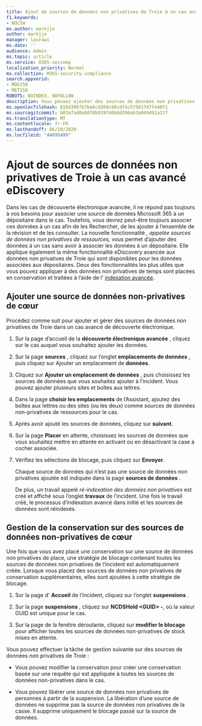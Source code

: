 ```yaml
---
title: Ajout de sources de données non privatives de Troie à un cas avancé eDiscovery
f1.keywords:
- NOCSH
ms.author: markjjo
author: markjjo
manager: laurawi
ms.date: ''
audience: Admin
ms.topic: article
ms.service: O365-seccomp
localization_priority: Normal
ms.collection: M365-security-compliance
search.appverid:
- MOE150
- MET150
ROBOTS: NOINDEX, NOFOLLOW
description: Vous pouvez ajouter des sources de données non privatives de Troie à un cas avancé eDiscovery et mettre en attente la source de données. Les sources de données non privatives de cœur sont réindexées, de sorte que tout contenu considéré comme partiellement indexé est retraité afin de pouvoir faire l’objet d’une recherche complète et rapide.
ms.openlocfilehash: 618d39bfb7be6cd260c88cdf4c57501747f440f1
ms.sourcegitcommit: b03a7ad0a80f8b839f40b8d396ab3a049491a12f
ms.translationtype: MT
ms.contentlocale: fr-FR
ms.lasthandoff: 06/10/2020
ms.locfileid: "44695499"
---
```

# <a name="add-non-custodial-data-sources-to-an-advanced-ediscovery-case"></a>Ajout de sources de données non privatives de Troie à un cas avancé eDiscovery

Dans les cas de découverte électronique avancée, il ne répond pas toujours à vos besoins pour associer une source de données Microsoft 365 à un dépositaire dans le cas. Toutefois, vous devrez peut-être toujours associer ces données à un cas afin de les Rechercher, de les ajouter à l’ensemble de la révision et de les consulter. La nouvelle fonctionnalité *, appelée sources de données non privatives de ressources,* vous permet d’ajouter des données à un cas sans avoir à associer les données à un dépositaire. Elle applique également la même fonctionnalité eDiscovery avancée aux données non privatives de Troie qui sont disponibles pour les données associées aux dépositaires. Deux des fonctionnalités les plus utiles que vous pouvez appliquer à des données non privatives de temps sont placées en conservation et traitées à l’aide de l' [indexation avancée](indexing-custodian-data.md).

## <a name="add-a-non-custodial-data-source"></a>Ajouter une source de données non-privatives de cœur

Procédez comme suit pour ajouter et gérer des sources de données non privatives de Troie dans un cas avancé de découverte électronique.

1. Sur la page d’accueil de la **découverte électronique avancée** , cliquez sur le cas auquel vous souhaitez ajouter les données.

2. Sur la page **sources** , cliquez sur l’onglet **emplacements de données** , puis cliquez sur Ajouter un emplacement de **données**.

3. Cliquez sur **Ajouter un emplacement de données** , puis choisissez les sources de données que vous souhaitez ajouter à l’incident. Vous pouvez ajouter plusieurs sites et boîtes aux lettres.

4. Dans la page **choisir les emplacements** de l’Assistant, ajoutez des boîtes aux lettres ou des sites (ou les deux) comme sources de données non-privatives de ressources pour le cas.

5. Après avoir ajouté les sources de données, cliquez sur **suivant**.

6. Sur la page **Placer** en attente, choisissez les sources de données que vous souhaitez mettre en attente en activant ou en désactivant la case à cocher associée.

7. Vérifiez les sélections de blocage, puis cliquez sur **Envoyer**.

   Chaque source de données qui n’est pas une source de données non privatives ajoutée est indiquée dans la page **sources de données** .

   De plus, un travail appelé *ré-indexation des données non privatives* est créé et affiché sous l’onglet **travaux** de l’incident. Une fois le travail créé, le processus d’indexation avancé dans initié et les sources de données sont réindexés.

## <a name="managing-the-hold-on-non-custodial-data-sources"></a>Gestion de la conservation sur des sources de données non-privatives de cœur

Une fois que vous avez placé une conservation sur une source de données non privatives de place, une stratégie de blocage contenant toutes les sources de données non privatives de l’incident est automatiquement créée. Lorsque vous placez des sources de données non privatives de conservation supplémentaires, elles sont ajoutées à cette stratégie de blocage.

1. Sur la page d' **Accueil** de l’incident, cliquez sur l’onglet **suspensions** .

2. Sur la page **suspensions** , cliquez sur **NCDSHold \<GUID\> -**, où la valeur GUID est unique pour le cas.

3. Sur la page de la fenêtre déroulante, cliquez sur **modifier le blocage** pour afficher toutes les sources de données non-privatives de stock mises en attente.

Vous pouvez effectuer la tâche de gestion suivante sur des sources de données non privatives de Troie :

- Vous pouvez modifier la conservation pour créer une conservation basée sur une requête qui est appliquée à toutes les sources de données non-privatives dans le cas.

- Vous pouvez libérer une source de données non privatives de personnes à partir de la suspension. La libération d’une source de données ne supprime pas la source de données non privatives de la casse. Il supprime uniquement le blocage passé sur la source de données.
